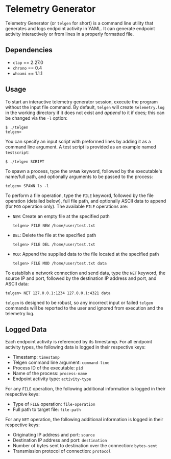 # Telemetry Generator

Telemetry Generator (or `telgen` for short) is a command line utility that generates and logs endpoint activity in YAML. It can generate endpoint activity interactively or from lines in a properly formatted file.

## Dependencies

- `clap` == 2.27.0
- `chrono` == 0.4
- `whoami` == 1.1.1

## Usage

To start an interactive telemetry generator session, execute the program without the input file command. By default, `telgen` will create `telemetry.log` in the working directory if it does not exist and _append_ to it if does; this can be changed via the `-l` option:

```console
$ ./telgen
telgen> 
```

You can specify an input script with preformed lines by adding it as a command line argument. A test script is provided as an example named `testscript`:

```console
$ ./telgen SCRIPT
```

To spawn a process, type the `SPAWN` keyword, followed by the executable's name/full path, and optionally arguments to be passed to the process:

```console
telgen> SPAWN ls -l
```

To perform a file operation, type the `FILE` keyword, followed by the file operation (detailed below), full file path, and optionally ASCII data to append (for `MOD` operation only). The available `FILE` operations are:

- `NEW`: Create an empty file at the specified path

    ```console
    telgen> FILE NEW /home/user/test.txt
    ```

- `DEL`: Delete the file at the specified path

    ```console
    telgen> FILE DEL /home/user/test.txt
    ```

- `MOD`: Append the supplied data to the file located at the specified path

    ```console
    telgen> FILE MOD /home/user/test.txt data
    ```

To establish a network connection and send data, type the `NET` keyword, the source IP and port, followed by the destination IP address and port, and ASCII data:

```console
telgen> NET 127.0.0.1:1234 127.0.0.1:4321 data
```

`telgen` is designed to be robust, so any incorrect input or failed `telgen` commands will be reported to the user and ignored from execution and the telemetry log.

## Logged Data

Each endpoint activity is referenced by its timestamp. For all endpoint activity types, the following data is logged in their respective keys:

- Timestamp: `timestamp`
- Telgen command line argument: `command-line`
- Process ID of the executable: `pid`
- Name of the process: `process-name`
- Endpoint activity type: `activity-type`

For any `FILE` operation, the following additional information is logged in their respective keys:

- Type of `FILE` operation: `file-operation`
- Full path to target file: `file-path`

For any `NET` operation, the following additional information is logged in their respective keys:

- Originating IP address and port: `source`
- Destination IP address and port: `destination`
- Number of bytes sent to destination over the connection: `bytes-sent`
- Transmission protocol of connection: `protocol`
